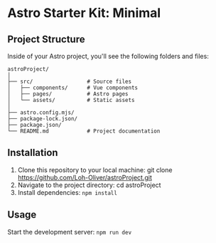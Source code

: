 # Astro Starter Kit: Minimal
## Project Structure

Inside of your Astro project, you'll see the following folders and files:

```text
astroProject/
│
├── src/                 # Source files
│   ├── components/      # Vue components
│   ├── pages/           # Astro pages
│   └── assets/          # Static assets
│
├── astro.config.mjs/
├── package-lock.json/
├── package.json/ 
└── README.md            # Project documentation
```



## Installation

1. Clone this repository to your local machine:
   git clone https://github.com/Loh-Oliver/astroProject.git
2. Navigate to the project directory:
   cd astroProject
3. Install dependencies:
   `npm install`

## Usage
Start the development server: 
  `npm run dev`

